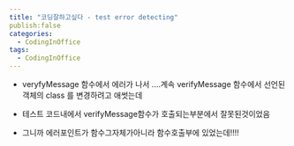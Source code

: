 ```yaml
---
title: "코딩잘하고싶다 - test error detecting"
publish:false
categories:
  - CodingInOffice
tags:
  - CodingInOffice
---
```


- veryfyMessage 함수에서 에러가 나서 ....계속 verifyMessage 함수에서 선언된 객체의 class 를 변경하려고 애썻는데

- 테스트 코드내에서 verifyMessage함수가 호출되는부분에서 잘못된것이었음

- 그니까 에러포인트가 함수그자체가아니라 함수호출부에 있었는데!!!!
